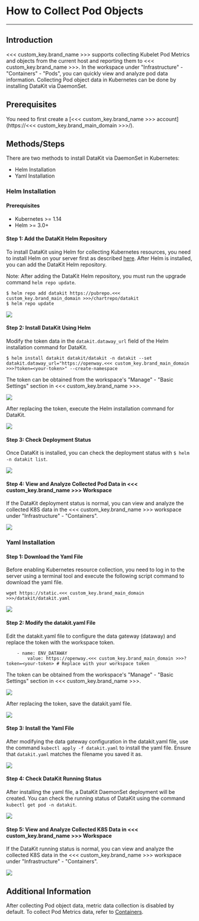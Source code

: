 # How to Collect Pod Objects
---

## Introduction

<<< custom_key.brand_name >>> supports collecting Kubelet Pod Metrics and objects from the current host and reporting them to <<< custom_key.brand_name >>>. In the workspace under "Infrastructure" - "Containers" - "Pods", you can quickly view and analyze pod data information. Collecting Pod object data in Kubernetes can be done by installing DataKit via DaemonSet.

## Prerequisites

You need to first create a [<<< custom_key.brand_name >>> account](https://<<< custom_key.brand_main_domain >>>/).

## Methods/Steps

There are two methods to install DataKit via DaemonSet in Kubernetes:

- Helm Installation
- Yaml Installation

### Helm Installation

#### Prerequisites

- Kubernetes >= 1.14
- Helm >= 3.0+

#### Step 1: Add the DataKit Helm Repository

To install DataKit using Helm for collecting Kubernetes resources, you need to install Helm on your server first as described [here](https://helm.sh/docs/intro/install/). After Helm is installed, you can add the DataKit Helm repository.

Note: After adding the DataKit Helm repository, you must run the upgrade command `helm repo update`.

```
$ helm repo add datakit https://pubrepo.<<< custom_key.brand_main_domain >>>/chartrepo/datakit
$ helm repo update 
```

![](img/2.helm_1.png)

#### Step 2: Install DataKit Using Helm

Modify the token data in the `datakit.dataway_url` field of the Helm installation command for DataKit.

```
$ helm install datakit datakit/datakit -n datakit --set datakit.dataway_url="https://openway.<<< custom_key.brand_main_domain >>>?token=<your-token>" --create-namespace 
```

The token can be obtained from the workspace's "Manage" - "Basic Settings" section in <<< custom_key.brand_name >>>.

![](img/1.contrainer_2.png)

After replacing the token, execute the Helm installation command for DataKit.

![](img/2.helm_2.png)

#### Step 3: Check Deployment Status

Once DataKit is installed, you can check the deployment status with `$ helm -n datakit list`.

![](img/2.helm_3.png)

#### Step 4: View and Analyze Collected Pod Data in <<< custom_key.brand_name >>> Workspace

If the DataKit deployment status is normal, you can view and analyze the collected K8S data in the <<< custom_key.brand_name >>> workspace under "Infrastructure" - "Containers".

![](img/3.yaml_7.png)

### Yaml Installation

#### Step 1: Download the Yaml File

Before enabling Kubernetes resource collection, you need to log in to the server using a terminal tool and execute the following script command to download the yaml file.

```
wget https://static.<<< custom_key.brand_main_domain >>>/datakit/datakit.yaml
```

![](img/3.yaml_3.png)

#### Step 2: Modify the datakit.yaml File

Edit the datakit.yaml file to configure the data gateway (dataway) and replace the token with the workspace token.

```
	- name: ENV_DATAWAY
		value: https://openway.<<< custom_key.brand_main_domain >>>?token=<your-token> # Replace with your workspace token
```

The token can be obtained from the workspace's "Manage" - "Basic Settings" section in <<< custom_key.brand_name >>>.

![](img/1.contrainer_2.png)

After replacing the token, save the datakit.yaml file.

![](img/3.yaml_2.png)

#### Step 3: Install the Yaml File

After modifying the data gateway configuration in the datakit.yaml file, use the command `kubectl apply -f datakit.yaml` to install the yaml file. Ensure that `datakit.yaml` matches the filename you saved it as.

![](img/3.yaml_4.png)

#### Step 4: Check DataKit Running Status

After installing the yaml file, a DataKit DaemonSet deployment will be created. You can check the running status of DataKit using the command `kubectl get pod -n datakit`.

![](img/3.yaml_5.png)

#### Step 5: View and Analyze Collected K8S Data in <<< custom_key.brand_name >>> Workspace

If the DataKit running status is normal, you can view and analyze the collected K8S data in the <<< custom_key.brand_name >>> workspace under "Infrastructure" - "Containers".

![](img/3.yaml_7.png)

## Additional Information

After collecting Pod object data, metric data collection is disabled by default. To collect Pod Metrics data, refer to [Containers](../integrations/container.md).
